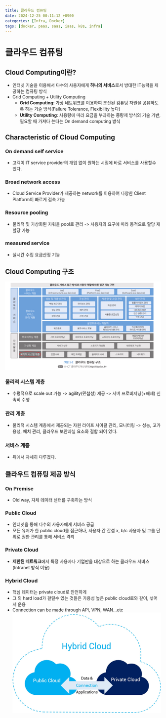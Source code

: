 ```yaml
---
title: 클라우드 컴퓨팅
date: 2024-12-25 00:11:12 +0900
categories: [Infra, Docker]
tags: [docker, paas, saas, iaas, k8s, infra]
---
```


# 클라우드 컴퓨팅
Cloud Computing이란?
--
- 인터넷 기술을 이용해서 다수의 사용자에게 **하나의 서비스**로서 방대한 IT능력을 제공하는 컴퓨팅 방식
- Grid Computing + Utility Computing
  - **Grid Computing**: 가상 네트위크를 이용하여 분산된 컴퓨팅 자원을 공유하도록 하는 기술 방식(Failure Tolerance, Flexibility 높다)
  - **Utility Computing**: 사용량에 따라 요금을 부과하는 종량제 방식의 기술 기반, 필요할 때 가져다 쓴다는 On demand computing 방식

Characteristic of Cloud Computing
--
### On demand self service
- 고객이 IT service provider의 개입 없이 원하는 시점에 바로 서비스를 사용할수 있다. 
### Broad network access
- Cloud Service Provider가 제공하는 network를 이용하여 다양한 Client Platform이 빠르게 접속 가능
### Resource pooling
- 물리적 및 가상화된 자워을 pool로 관리 -> 사용자의 요구에 따라 동적으로 할당 재할당 가능
### measured service
- 실시간 수집 요금산정 기능

Cloud Computing 구조
--
![cloud_computing_structure.jpeg](..%2Fassets%2Fcloud_computing%2Fcloud_computing_structure.jpeg)
### 물리적 시스템 계층
- 수평적으로 scale out 가능 -> agility(민첩성) 제공 -> 서버 프로비저닝(+해제) 신속히 수행
### 관리 계층
- 물리적 시스템 계층에서 제공되는 자원 라이프 사이클 관리, 모니터링 -> 성능, 고가용성, 패치 관리, 클라우드 보안과닐 요소와 결합 되어 있다. 
### 서비스 계층
- 뒤에서 자세히 다루겠다.

클라우드 컴퓨팅 제공 방식
--
### On Premise
- Old way, 자체 데이터 센터를 구축하는 방식
###  Public Cloud
- 인터넷을 통해 다수의 사용자에게 서비스 공급
- 모든 유저가 한 public cloud를 접근하나, 사용자 간 간섭 x, b/c 사용자 및 그룹 단위로 권한 관리를 통해 서비스 격리

### Private Cloud
- **제한된 네트워크**에서 특정 사용자나 기업만을 대상으로 하는 클라우드 서비스(Intranet 방식 이용)

### Hybrid Cloud
- 핵심 데이터는 private cloud로 안전하게 
- 그 외 hard load가 걸릴수 있는 것들은 가용성 높은 public cloud로와 같이, 섞어서 운용
- Connection can be made through API, VPN, WAN...etc
![hybrid cloud.jpeg](..%2Fassets%2Fcloud_computing%2Fhybrid%20cloud.jpeg)

